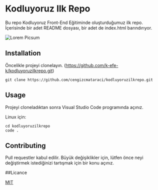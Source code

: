 # Kodluyoruz Ilk Repo
Bu repo Kodluyoruz Front-End Eğitiminde oluşturduğumuz ilk repo. İçerisinde bir adet README dosyası, bir adet de index.html barındırıyor.

![Lorem Picsum](https://picsum.photos/200)

## Installation
Öncelikle projeyi clonelayın. (https://github.com/k-efe-k/kodluyoruzilkrepo.git)

````
git clone https://github.com/cengizcmataraci/kodluyoruzilkrepo.git
````

## Usage
Projeyi cloneladıktan sonra Visual Studio Code programında açınız.

Linux için:

````
cd kodluyoruzilkrepo
code .
````

## Contributing
Pull requestler kabul edilir. Büyük değişiklikler için, lütfen önce neyi değiştirmek istediğinizi tartışmak için bir konu açınız.

##Licance

[MIT](https://choosealicense.com/licenses/mit/)

